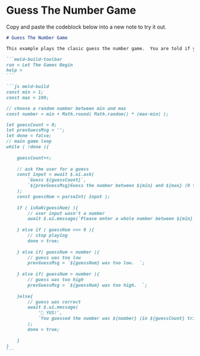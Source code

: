 
# Guess The Number Game

Copy and paste the codeblock below into a new note to try it out.

````md
# Guess The Number Game

This example plays the clasic guess the number game.  You are told if your guess is too high, too low, or just right.

```meld-build-toolbar
run = Let The Games Begin
help =
```

```js meld-build
const min = 1;
const max = 100;

// choose a random number between min and max
const number = min + Math.round( Math.random() * (max-min) );

let guessCount = 0;
let prevGuessMsg = '';
let done = false;
// main game loop
while ( !done ){
	
	guessCount++;
	
	// ask the user for a guess
	const input = await $.ui.ask(
		`Guess ${guessCount}`,
		`${prevGuessMsg}Guess the number between ${min} and ${max} (0 to stop)`
	);
	const guessNum = parseInt( input );
	
	if ( isNaN(guessNum) ){
		// user input wasn't a number
		await $.ui.message(`Please enter a whole number between ${min} and ${max}`);
		
	} else if ( guessNum === 0 ){
		// stop playing
		done = true; 
		
	} else if( guessNum < number ){
		// guess was too low
		prevGuessMsg = `${guessNum} was too low.  `;
	
	} else if( guessNum > number ){
		// guess was too high
		prevGuessMsg = `${guessNum} was too high.  `;
		
	}else{
		// guess was correct
		await $.ui.message(
			'🥳 YUS!',
			`You guessed the number was ${number} (in ${guessCount} tries)`
		);
		done = true;
		
	}
}
```
````
